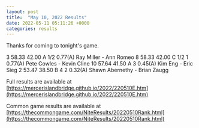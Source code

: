 ```yaml
---
layout: post
title:  "May 10, 2022 Results"
date: 2022-05-11 05:11:26 +0000
categories: results
---
```

Thanks for coming to tonight's game.

3   58.33   42.00  A  1/2               0.77(A)  Ray Miller - Ann Romeo
8   58.33   42.00  C  1/2    1          0.77(A)  Pete Cowles - Kevin Cline
10   57.64   41.50  A   3                0.45(A)  Kim Eng - Eric Sieg
2   53.47   38.50  B   4     2          0.32(A)  Shawn Abernethy - Brian Zaugg

Full results are available at [https://mercerislandbridge.github.io/2022/220510E.htm](https://mercerislandbridge.github.io/2022/220510E.htm)

Common game results are available at [https://thecommongame.com/NiteResults/20220510Rank.html](https://thecommongame.com/NiteResults/20220510Rank.html)
